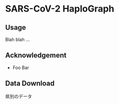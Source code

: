 # SARS-CoV-2 HaploGraph

## Usage

Blah blah ...

## Acknowledgement

* Foo Bar

## Data Download

県別のデータ
